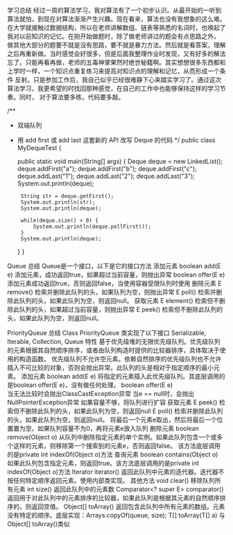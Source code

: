 学习总结
	经过一周的算法学习，我对算法有了一个初步认识。从最开始的一听到算法就怕，到现在对算法渐渐产生兴趣。现在看来，算法也没有我想象的这么难。
在大学就接触过数据结构，所以在老师讲解数组、链表等熟悉的名词时，也唤起了我对以前知识的记忆。在刚开始做题时，除了做老师讲过的题会有点思路之外，
做其他大部分的题要不就是没有思路，要不就是暴力方法。然后就是看答案，理解之后再重新做。当时感觉会好很多，但是后面我整理作业时发现，又有好多的解法
忘了。只能再看再做，老师的五毒神掌果然时绝世秘籍啊。其实想想很多东西都和上学时一样，一个知识点重复练习来提高对知识点的理解和记忆，从而形成一个条件
反射。只是参加工作后，我自己似乎已经很难静下心来踏实学习了。通过这次算法学习，我更希望的时找回那种感觉，在自己的工作中也能够保持这样的学习节奏。同时，
对于算法要多练，代码要多敲。


/**
 * 双端队列
 * 用 add first 或 add last 这套新的 API 改写 Deque 的代码
 */
public class MyDequeTest {

    public static void main(String[] args) {
        Deque<String> deque = new LinkedList<String>();
        deque.addFirst("a");
        deque.addFirst("b");
        deque.addFirst("c");
        deque.addLast("1");
        deque.addLast("2");
        deque.addLast("3");
        System.out.println(deque);

        String str = deque.getFirst();
        System.out.println(str);
        System.out.println(deque);

        while(deque.size() > 0) {
            System.out.println(deque.pollFirst());
        }
        System.out.println(deque);
    }
}

Queue 总结
Queue是一个接口，以下是它的接口方法
添加元素
boolean add(E e) 添加元素，成功返回true，如果超过当前容量，则抛出异常
boolean offer(E e) 添加元素成功返回true，否则返回false，当使用容器受限队列时使用
删除元素
E remove() 检索并删除此队列的头，如果队列为空，则抛出异常
E poll()  检索并删除此队列的头，如果此队列为空，则返回null。 
获取元素
E element() 检索但不删除此队列的头，如果超过当前容量，则抛出异常
E peek()  检索但不删除此队列的头，如果此队列为空，则返回null。 


PriorityQueue 总结
Class PriorityQueue<E> 类实现了以下接口
Serializable, Iterable<E>, Collection<E>, Queue<E>
特性
	基于优先级堆的无限优先级队列。优先级队列的元素根据其自然顺序排序，或者由队列构造时提供的比较器排序，具体取决于使用的构造函数。
优先级队列不允许空元素。依赖自然排序的优先级队列也不允许插入不可比较的对象，否则会抛出异常。此队列的头是相对于指定顺序的最小元素。
添加元素
boolean add(E e)  将指定的元素插入此优先级队列。其底层调用的是boolean offer(E e)，没有做任何处理。
boolean offer(E e)  
	当无法比较时会抛出ClassCastException异常
	当e == null时，会抛出NullPointerException异常
	如果容量不够，将队列进行扩容
获取元素
E peek() 检索但不删除此队列的头，如果此队列为空，则返回null
E poll() 检索并删除此队列的头，如果此队列为空，则返回null。
	将最后一个元素e取出，然后将最后一个位置置为空，如果队列容量不为0，再将元素e放入队列
删除元素
boolean remove(Object o) 从队列中删除指定元素的单个实例。如果此队列包含一个或多个这样的元素，则移除第一个搜索到的元素e，否则返回false。
	该方法底层调用的是private int indexOf(Object o)方法
查询元素
	boolean contains(Object o) 如果此队列包含指定元素，则返回true。该方法底层调用的是private int indexOf(Object o)方法
	Iterator<E> iterator() 返回此队列中元素的迭代器。迭代器不按任何特定顺序返回元素。使用内部类实现。
其他方法
	void clear() 移除队列所有元素
	int size() 返回此队列中的元素数
	Comparator<? super E> comparator() 返回用于对此队列中的元素排序的比较器，如果此队列是根据其元素的自然顺序排序的，则返回空值。
	Object[] toArray() 返回包含此队列中所有元素的数组。元素没有特定的顺序。底层实现：Arrays.copyOf(queue, size);
	<T> T[] toArray(T[] a)   与Object[] toArray()类似


